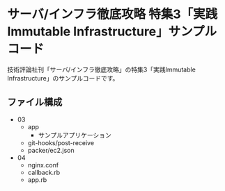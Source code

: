 # サーバ/インフラ徹底攻略 特集3「実践Immutable Infrastructure」サンプルコード

技術評論社刊「サーバ/インフラ徹底攻略」の特集3「実践Immutable Infrastructure」のサンプルコードです。

## ファイル構成

- 03
  - app
    - サンプルアプリケーション
  - git-hooks/post-receive
  - packer/ec2.json
- 04
  - nginx.conf
  - callback.rb
  - app.rb

